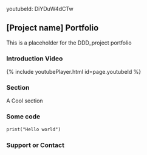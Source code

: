 youtubeId: DiYDuW4dCTw
## [Project name] Portfolio

This is a placeholder for the DDD_project portfolio

### Introduction Video
{% include youtubePlayer.html id=page.youtubeId %}

### Section

A Cool section

### Some code

 ```markdown
print("Hello world")
```

### Support or Contact


